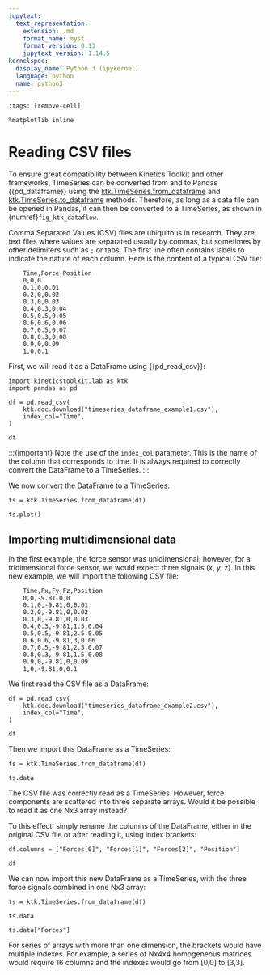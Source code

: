 ```yaml
---
jupytext:
  text_representation:
    extension: .md
    format_name: myst
    format_version: 0.13
    jupytext_version: 1.14.5
kernelspec:
  display_name: Python 3 (ipykernel)
  language: python
  name: python3
---
```


```{code-cell} ipython3
:tags: [remove-cell]

%matplotlib inline
```


# Reading CSV files

To ensure great compatibility between Kinetics Toolkit and other frameworks, TimeSeries can be converted from and to Pandas {{pd_dataframe}} using the [ktk.TimeSeries.from_dataframe](api/ktk.TimeSeries.from_dataframe.rst) and [ktk.TimeSeries.to_dataframe](api/ktk.TimeSeries.to_dataframe.rst) methods. Therefore, as long as a data file can be opened in Pandas, it can then be converted to a TimeSeries, as shown in {numref}`fig_ktk_dataflow`.

Comma Separated Values (CSV) files are ubiquitous in research. They are text files where values are separated usually by commas, but sometimes by other delimiters such as `;` or tabs. The first line often contains labels to indicate the nature of each column. Here is the content of a typical CSV file:

```
    Time,Force,Position
    0,0,0
    0.1,0,0.01
    0.2,0,0.02
    0.3,0,0.03
    0.4,0.3,0.04
    0.5,0.5,0.05
    0.6,0.6,0.06
    0.7,0.5,0.07
    0.8,0.3,0.08
    0.9,0,0.09
    1,0,0.1
```

First, we will read it as a DataFrame using {{pd_read_csv}}:

```{code-cell} ipython3
import kineticstoolkit.lab as ktk
import pandas as pd

df = pd.read_csv(
    ktk.doc.download("timeseries_dataframe_example1.csv"),
    index_col="Time",
)

df
```

:::{important}
Note the use of the `index_col` parameter. This is the name of the column that corresponds to time. It is always required to correctly convert the DataFrame to a TimeSeries.
:::

We now convert the DataFrame to a TimeSeries:

```{code-cell} ipython3
ts = ktk.TimeSeries.from_dataframe(df)

ts.plot()
```


## Importing multidimensional data

In the first example, the force sensor was unidimensional; however, for a tridimensional force sensor, we would expect three signals (x, y, z). In this new example, we will import the following CSV file:

```
    Time,Fx,Fy,Fz,Position
    0,0,-9.81,0,0
    0.1,0,-9.81,0,0.01
    0.2,0,-9.81,0,0.02
    0.3,0,-9.81,0,0.03
    0.4,0.3,-9.81,1.5,0.04
    0.5,0.5,-9.81,2.5,0.05
    0.6,0.6,-9.81,3,0.06
    0.7,0.5,-9.81,2.5,0.07
    0.8,0.3,-9.81,1.5,0.08
    0.9,0,-9.81,0,0.09
    1,0,-9.81,0,0.1
```

We first read the CSV file as a DataFrame:

```{code-cell} ipython3
df = pd.read_csv(
    ktk.doc.download("timeseries_dataframe_example2.csv"),
    index_col="Time",
)

df
```

Then we import this DataFrame as a TimeSeries:

```{code-cell} ipython3
ts = ktk.TimeSeries.from_dataframe(df)

ts.data
```

The CSV file was correctly read as a TimeSeries. However, force components are scattered into three separate arrays. Would it be possible to read it as one Nx3 array instead?

To this effect, simply rename the columns of the DataFrame, either in the original CSV file or after reading it, using index brackets:

```{code-cell} ipython3
df.columns = ["Forces[0]", "Forces[1]", "Forces[2]", "Position"]

df
```

We can now import this new DataFrame as a TimeSeries, with the three force signals combined in one Nx3 array:

```{code-cell} ipython3
ts = ktk.TimeSeries.from_dataframe(df)

ts.data
```

```{code-cell} ipython3
ts.data["Forces"]
```

For series of arrays with more than one dimension, the brackets would have multiple indexes. For example, a series of Nx4x4 homogeneous matrices would require 16 columns and the indexes would go from [0,0] to [3,3].
